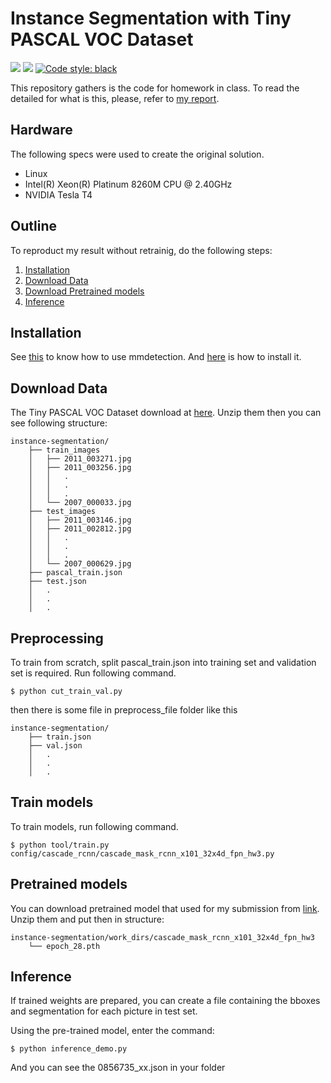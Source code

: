 # Instance Segmentation with Tiny PASCAL VOC Dataset
<p align="left">
    <a>
        <img src=https://img.shields.io/badge/python-3.6.12-green>
    </a>
    <a>
        <img src=https://img.shields.io/badge/pytorch-1.7.0-orange>
    </a>
    <a href="https://github.com/psf/black">
        <img alt="Code style: black" src="https://img.shields.io/badge/code%20style-black-000000.svg">
    </a>
</p>

This repository gathers is the code for homework in class.
To read the detailed for what is this, please, refer to [my report](https://github.com/purpleFar/instance-segmentation/blob/master/HW3%20Report_0856735.pdf).

## Hardware
The following specs were used to create the original solution.
- Linux
- Intel(R) Xeon(R) Platinum 8260M CPU @ 2.40GHz
- NVIDIA Tesla T4

## Outline
To reproduct my result without retrainig, do the following steps:
1. [Installation](#installation)
2. [Download Data](#download-data)
3. [Download Pretrained models](#pretrained-models)
4. [Inference](#inference)

## Installation
See [this](https://github.com/purpleFar/instance-segmentation/blob/master/orgREADME.md) to know how to use mmdetection.
And [here](https://github.com/purpleFar/instance-segmentation/blob/master/get_started.md) is how to install it.

## Download Data
The Tiny PASCAL VOC Dataset download at [here](https://drive.google.com/drive/folders/1fGg03EdBAxjFumGHHNhMrz2sMLLH04FK?usp=sharing).
Unzip them then you can see following structure:
```
instance-segmentation/
    ├── train_images
    │   ├── 2011_003271.jpg
    │   ├── 2011_003256.jpg
    │   │   .
    │   │   .
    │   │   .
    │   └── 2007_000033.jpg
    ├── test_images
    │   ├── 2011_003146.jpg
    │   ├── 2011_002812.jpg
    │   │   .
    │   │   .
    │   │   .
    │   └── 2007_000629.jpg
    ├── pascal_train.json
    ├── test.json
    │   .
    │   .
    │   .
```

## Preprocessing
To train from scratch, split pascal_train.json into training set and validation set is required. Run following command.
```bash=
$ python cut_train_val.py
```
then there is some file in preprocess_file folder like this
```
instance-segmentation/
    ├── train.json
    ├── val.json
    │   .
    │   .
    │   .
```

## Train models
To train models, run following command.
```bash=
$ python tool/train.py config/cascade_rcnn/cascade_mask_rcnn_x101_32x4d_fpn_hw3.py
```

## Pretrained models
You can download pretrained model that used for my submission from [link](https://drive.google.com/file/d/13GYwPxKHyORyL1_V0OYgLnPPCIePhU8S/view?usp=sharing). 
Unzip them and put then in structure:
```
instance-segmentation/work_dirs/cascade_mask_rcnn_x101_32x4d_fpn_hw3
    └── epoch_28.pth
```

## Inference
If trained weights are prepared, you can create a file containing the bboxes and segmentation for each picture in test set.

Using the pre-trained model, enter the command:
```bash=
$ python inference_demo.py
```
And you can see the 0856735_xx.json in your folder